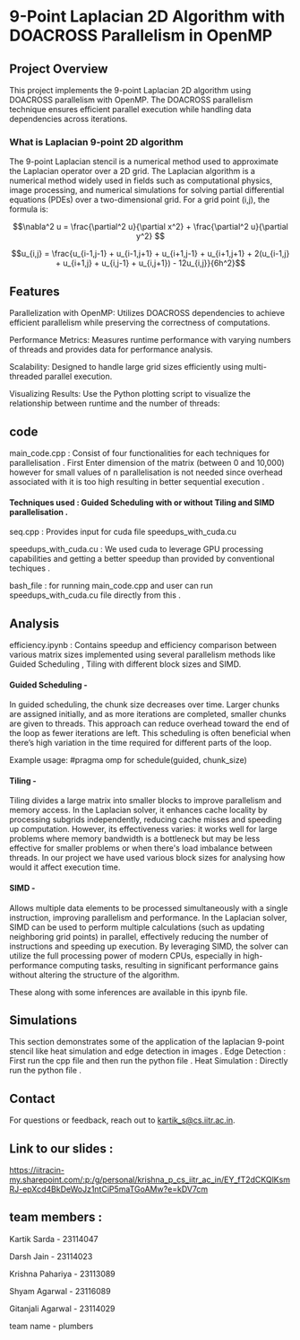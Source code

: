 # 9-Point Laplacian 2D Algorithm with DOACROSS Parallelism in OpenMP
## Project Overview
This project implements the 9-point Laplacian 2D algorithm using DOACROSS parallelism with OpenMP. The DOACROSS parallelism technique ensures efficient parallel execution while handling data dependencies across iterations.

### What is Laplacian 9-point 2D algorithm
The 9-point Laplacian stencil is a numerical method used to approximate the Laplacian operator over a 2D grid. The Laplacian algorithm is a numerical method widely used in fields such as computational physics, image processing, and numerical simulations for solving partial differential equations (PDEs) over a two-dimensional grid. For a grid point (i,j), the formula is:
```math
\nabla^2 u = \frac{\partial^2 u}{\partial x^2} + \frac{\partial^2 u}{\partial y^2} 
```
```math
u_{i,j} = \frac{u_{i-1,j-1} + u_{i-1,j+1} + u_{i+1,j-1} + u_{i+1,j+1} + 2(u_{i-1,j} + u_{i+1,j} + u_{i,j-1} + u_{i,j+1}) - 12u_{i,j}}{6h^2}
```

## Features
Parallelization with OpenMP: Utilizes DOACROSS dependencies to achieve efficient parallelism while preserving the correctness of computations.

Performance Metrics: Measures runtime performance with varying numbers of threads and provides data for performance analysis.

Scalability: Designed to handle large grid sizes efficiently using multi-threaded parallel execution.

Visualizing Results: Use the Python plotting script to visualize the relationship between runtime and the number of threads:

## code
main_code.cpp : Consist of four functionalities for each techniques for parallelisation .
First Enter dimension of the matrix (between 0 and 10,000) however for small values of n parallelisation is not needed since overhead associated with it is too high resulting in better sequential execution .
#### Techniques used : Guided Scheduling with or without Tiling and SIMD parallelisation .

seq.cpp : Provides input for cuda file speedups_with_cuda.cu

speedups_with_cuda.cu : We used cuda to leverage GPU processing capabilities and getting a better speedup than provided by conventional techiques .

bash_file : for running main_code.cpp and user can run speedups_with_cuda.cu file directly from this .

## Analysis
efficiency.ipynb : Contains speedup and efficiency comparison between various matrix sizes implemented using several parallelism methods like Guided Scheduling , Tiling with different block sizes and SIMD.

#### Guided Scheduling -
In guided scheduling, the chunk size decreases over time. Larger chunks are assigned initially, and as more iterations are completed, smaller chunks are given to threads. This approach can reduce overhead toward the end of the loop as fewer iterations are left.​
This scheduling is often beneficial when there’s high variation in the time required for different parts of the loop.​

Example usage: #pragma omp for schedule(guided, chunk_size)​

#### Tiling -
Tiling divides a large matrix into smaller blocks to improve parallelism and memory access. In the Laplacian solver, it enhances cache locality by processing subgrids independently, reducing cache misses and speeding up computation. However, its effectiveness varies: it works well for large problems where memory bandwidth is a bottleneck but may be less effective for smaller problems or when there's load imbalance between threads.​
In our project we have used various block sizes for analysing how would it affect execution time.

#### SIMD -
Allows multiple data elements to be processed simultaneously with a single instruction, improving parallelism and performance. In the Laplacian solver, SIMD can be used to perform multiple calculations (such as updating neighboring grid points) in parallel, effectively reducing the number of instructions and speeding up execution. By leveraging SIMD, the solver can utilize the full processing power of modern CPUs, especially in high-performance computing tasks, resulting in significant performance gains without altering the structure of the algorithm.​

These along with some inferences are available in this ipynb file.

## Simulations
This section demonstrates some of the application of the laplacian 9-point stencil like heat simulation and edge detection in images .
Edge Detection : First run the cpp file and then run the python file . 
Heat Simulation : Directly run the python file .

## Contact
For questions or feedback, reach out to kartik_s@cs.iitr.ac.in.

## Link to our slides : 
https://iitracin-my.sharepoint.com/:p:/g/personal/krishna_p_cs_iitr_ac_in/EY_fT2dCKQlKsmRJ-epXcd4BkDeWoJz1ntCiP5maTGoAMw?e=kDV7cm

## team members :
Kartik Sarda - 23114047

Darsh Jain - 23114023

Krishna Pahariya - 23113089

Shyam Agarwal - 23116089

Gitanjali Agarwal - 23114029

team name - plumbers
